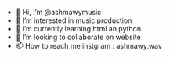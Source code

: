 - 👋 Hi, I’m @ashmawymusic
- 👀 I’m interested in music production
- 🌱 I’m currently learning html an python
- 💞️ I’m looking to collaborate on website
- 📫 How to reach me instgram : ashmawy.wav

<!---
ashmawymusic/ashmawymusic is a ✨ special ✨ repository because its `README.md` (this file) appears on your GitHub profile.
You can click the Preview link to take a look at your changes.
--->
